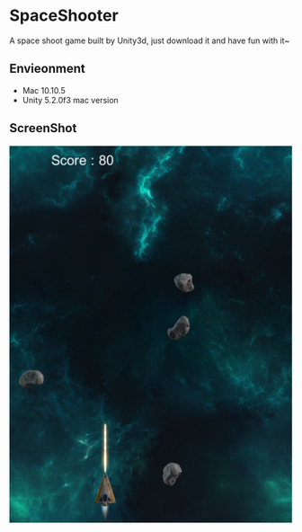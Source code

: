 # SpaceShooter
A space shoot game built by Unity3d, just download it and have fun with it~

## Envieonment
- Mac 10.10.5
- Unity 5.2.0f3 mac version

## ScreenShot
![ScreenShot](./screenshot.png)